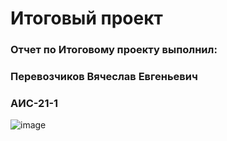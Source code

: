 # Итоговый проект
### Отчет по Итоговому проекту выполнил:
### Перевозчиков Вячеслав Евгеньевич
### АИС-21-1

![image](https://github.com/Viacheslav-000/programm_engineer/assets/146506763/8a054a05-46ec-4e1f-9fd6-7f5fd2487cf7)
